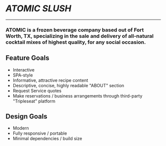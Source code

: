 # _ATOMIC SLUSH_
___
### ATOMIC is a frozen beverage company based out of Fort Worth, TX, specializing in the sale and delivery of all-natural cocktail mixes of highest quality, for any social occasion.  

## Feature Goals
- Interactive
- SPA-style
- Informative, attractive recipe content
- Descriptive, concise, highly readable "ABOUT" section
- Request Service quotes
- Make reservations / business arrangements through third-party "Tripleseat" platform

## Design Goals
- Modern
- Fully responsive / portable
- Minimal dependencies / build size
